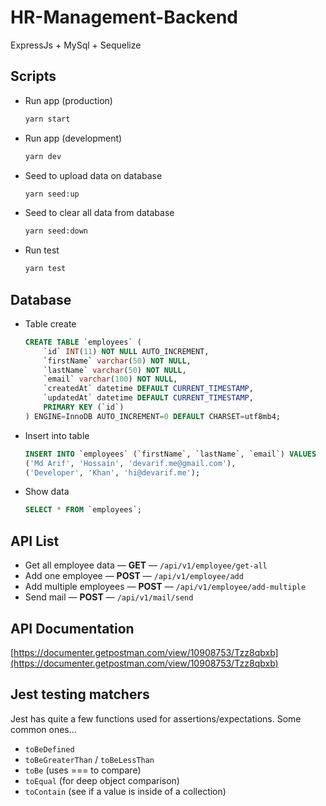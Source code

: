 # HR-Management-Backend

ExpressJs + MySql + Sequelize

## Scripts

- Run app (production)

    ```sh
    yarn start
    ```

- Run app (development)

    ```sh
    yarn dev
    ```

- Seed to upload data on database

    ```sh
    yarn seed:up
    ```

- Seed to clear all data from database

    ```sh
    yarn seed:down
    ```

- Run test

    ```sh
    yarn test
    ```

## Database

- Table create

    ```sql
    CREATE TABLE `employees` (
        `id` INT(11) NOT NULL AUTO_INCREMENT,
        `firstName` varchar(50) NOT NULL,
        `lastName` varchar(50) NOT NULL,
        `email` varchar(100) NOT NULL,
        `createdAt` datetime DEFAULT CURRENT_TIMESTAMP,
        `updatedAt` datetime DEFAULT CURRENT_TIMESTAMP,
        PRIMARY KEY (`id`)
    ) ENGINE=InnoDB AUTO_INCREMENT=0 DEFAULT CHARSET=utf8mb4;
    ```

- Insert into table

    ```sql
    INSERT INTO `employees` (`firstName`, `lastName`, `email`) VALUES 
    ('Md Arif', 'Hossain', 'devarif.me@gmail.com'),
    ('Developer', 'Khan', 'hi@devarif.me');
    ```

- Show data

    ```sql
    SELECT * FROM `employees`;
    ```

## API List

- Get all employee data — **GET** — `/api/v1/employee/get-all`
- Add one employee — **POST** — `/api/v1/employee/add`
- Add multiple employees — **POST** — `/api/v1/employee/add-multiple`
- Send mail — **POST** — `/api/v1/mail/send`

## API Documentation

[https://documenter.getpostman.com/view/10908753/Tzz8qbxb](https://documenter.getpostman.com/view/10908753/Tzz8qbxb)

## Jest testing matchers

Jest has quite a few functions used for assertions/expectations. Some common ones...

- `toBeDefined`
- `toBeGreaterThan` / `toBeLessThan`
- `toBe` (uses === to compare)
- `toEqual` (for deep object comparison)
- `toContain` (see if a value is inside of a collection)
